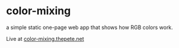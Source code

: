 color-mixing
============

a simple static one-page web app that shows how RGB colors work. 

Live at [color-mixing.thepete.net](http://color-mixing.thepete.net)

